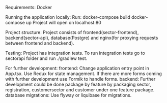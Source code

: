 Requirements:
    Docker

Running the application locally:
    Run: docker-compose build
         docker-compose up
    Project will open on localhost:80

Project structure:
    Project consists of frontend(sector-frontend), backend(sector-api), database(Postgre) and nginx(for proxying requests between frontend and backend).

Testing:
    Project has integration tests. To run integration tests go to sectorapi folder and run ./gradlew test.

For further development:
    frontend:
        Change application entry point in App.tsx.
        Use  Redux for state management.
        If there are more forms coming with further development use Formik to handle forms.
    backend:
        Further development could be done package by feature by packaging sector, registration, customersector and customer under one feature package.
    database migrations:
        Use flyway or liquibase for migrations.
        

